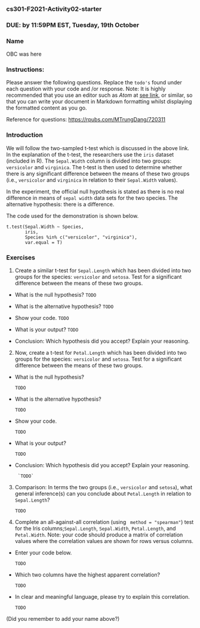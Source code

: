 ### cs301-F2021-Activity02-starter

### DUE: by 11:59PM EST, Tuesday, 19th October


### Name
OBC was here


### Instructions:
Please answer the following questions. Replace the `todo's` found under each question with your code and /or response. Note: It is highly recommended that you use an editor such as *Atom* at [see link](https://atom.io/), or similar, so that you can write your document in Markdown formatting whilst displaying the formatted content as you go.


Reference for questions: https://rpubs.com/MTrungDang/720311

###  Introduction


We will follow the two-sampled t-test which is discussed in the above link. In the explanation of the t-test, the researchers use the `iris` dataset (included in R). The `Sepal.Width` column is divided into two groups: `versicolor` and `virginica`. The t-test is then used to determine whether there is any significant difference between the means of these two groups (i.e., `versicolor` and `virginica` in relation to their `Sepal.Width` values).


In the experiment, the official null hypothesis is stated as there is no real difference in means of `sepal width` data sets for the two species. The alternative hypothesis: there is a difference.

The code used for the demonstration is shown below.

```
t.test(Sepal.Width ~ Species,
       iris,
       Species %in% c("versicolor", "virginica"),
       var.equal = T)
```


### Exercises

1. Create a similar t-test for `Sepal.Length` which has been divided into two groups for the species: `versicolor` and  `setosa`. Test for a significant difference between the means of these two groups.

 - What is the null hypothesis?
`TODO`

 - What is the alternative hypothesis?
`TODO`

 - Show your code.
`TODO`

 - What is your output?
`TODO`

 - Conclusion: Which hypothesis did you accept? Explain your reasoning.


2. Now, create a t-test for `Petal.Length` which has been divided into two groups for the species: `versicolor` and  `setosa`. Test for a significant difference between the means of these two groups.
 - What is the null hypothesis?

	`TODO`

 - What is the alternative hypothesis?

	`TODO`

 - Show your code.

	`TODO`

 - What is your output?

	`TODO`

 - Conclusion: Which hypothesis did you accept? Explain your reasoning.

		`TODO`

3. Comparison: In terms the two groups (i.e., `versicolor` and  `setosa`), what general inference(s) can you conclude about `Petal.Length` in relation to `Sepal.Length`?

	`TODO`


4. Complete an all-against-all correlation (using ` method = "spearman"`) test for the Iris columns;`Sepal.Length`, `Sepal.Width`, `Petal.Length`, and `Petal.Width`. Note: your code should produce a matrix of correlation values where the correlation values are shown for rows versus columns.
- Enter your code below.

	`TODO`

 - Which two columns have the highest apparent correlation?

	`TODO`

 - In clear and meaningful language, please try to explain this correlation.

	`TODO`


(Did you remember to add your name above?)
